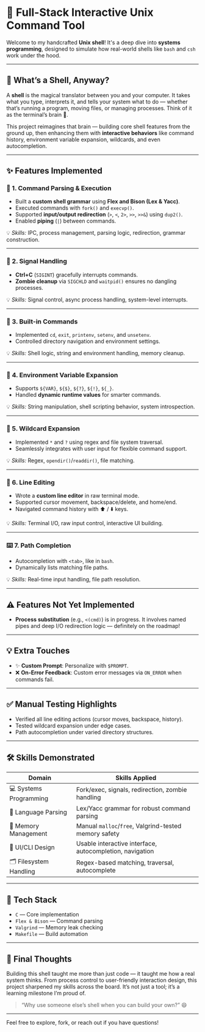 # 🚀 Full-Stack Interactive Unix Command Tool

Welcome to my handcrafted **Unix shell**! It's a deep dive into **systems programming**, designed to simulate how real-world shells like `bash` and `csh` work under the hood.

---

## 🐚 What’s a Shell, Anyway?

A **shell** is the magical translator between you and your computer. It takes what you type, interprets it, and tells your system what to do — whether that’s running a program, moving files, or managing processes. Think of it as the terminal’s brain 🧠.

This project reimagines that brain — building core shell features from the ground up, then enhancing them with **interactive behaviors** like command history, environment variable expansion, wildcards, and even autocompletion.

---

## ✨ Features Implemented

### 🧠 1. Command Parsing & Execution
- Built a **custom shell grammar** using **Flex and Bison (Lex & Yacc)**.
- Executed commands with `fork()` and `execvp()`.
- Supported **input/output redirection** (`>`, `<`, `2>`, `>>`, `>>&`) using `dup2()`.
- Enabled **piping** (`|`) between commands.

💡 *Skills:* IPC, process management, parsing logic, redirection, grammar construction.

---

### 🔔 2. Signal Handling
- **Ctrl+C** (`SIGINT`) gracefully interrupts commands.
- **Zombie cleanup** via `SIGCHLD` and `waitpid()` ensures no dangling processes.

💡 *Skills:* Signal control, async process handling, system-level interrupts.

---

### 🔧 3. Built-in Commands
- Implemented `cd`, `exit`, `printenv`, `setenv`, and `unsetenv`.
- Controlled directory navigation and environment settings.

💡 *Skills:* Shell logic, string and environment handling, memory cleanup.

---

### 💬 4. Environment Variable Expansion
- Supports `${VAR}`, `${$}`, `${?}`, `${!}`, `${_}`.
- Handled **dynamic runtime values** for smarter commands.

💡 *Skills:* String manipulation, shell scripting behavior, system introspection.

---

### 🌟 5. Wildcard Expansion
- Implemented `*` and `?` using regex and file system traversal.
- Seamlessly integrates with user input for flexible command support.

💡 *Skills:* Regex, `opendir()`/`readdir()`, file matching.

---

### 🎯 6. Line Editing
- Wrote a **custom line editor** in raw terminal mode.
- Supported cursor movement, backspace/delete, and home/end.
- Navigated command history with ⬆️ / ⬇️ keys.

💡 *Skills:* Terminal I/O, raw input control, interactive UI building.

---

### ⌨️ 7. Path Completion
- Autocompletion with `<tab>`, like in `bash`.
- Dynamically lists matching file paths.

💡 *Skills:* Real-time input handling, file path resolution.

---

## ⚠️ Features Not Yet Implemented
- **Process substitution** (e.g., `<(cmd)`) is in progress. It involves named pipes and deep I/O redirection logic — definitely on the roadmap!

---

## 💡 Extra Touches
- ✨ **Custom Prompt**: Personalize with `$PROMPT`.
- ❌ **On-Error Feedback**: Custom error messages via `ON_ERROR` when commands fail.

---

## ✅ Manual Testing Highlights
- Verified all line editing actions (cursor moves, backspace, history).
- Tested wildcard expansion under edge cases.
- Path autocompletion under varied directory structures.

---

## 🛠️ Skills Demonstrated

| Domain                    | Skills Applied                                                             |
|--------------------------|-----------------------------------------------------------------------------|
| 💻 Systems Programming    | Fork/exec, signals, redirection, zombie handling                            |
| 📜 Language Parsing       | Lex/Yacc grammar for robust command parsing                                 |
| 🧠 Memory Management      | Manual `malloc`/`free`, Valgrind-tested memory safety                       |
| 🎨 UI/CLI Design          | Usable interactive interface, autocompletion, navigation                    |
| 🗂️ Filesystem Handling    | Regex-based matching, traversal, autocomplete                               |

---

## 🔧 Tech Stack

- `C` — Core implementation
- `Flex & Bison` — Command parsing
- `Valgrind` — Memory leak checking
- `Makefile` — Build automation

---

## 🎯 Final Thoughts

Building this shell taught me more than just code — it taught me how a real system thinks. From process control to user-friendly interaction design, this project sharpened my skills across the board. It’s not just a tool; it’s a learning milestone I’m proud of.

> “Why use someone else’s shell when you can build your own?” 😄

---

Feel free to explore, fork, or reach out if you have questions!
